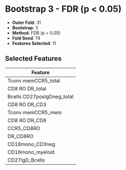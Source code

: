 # Bootstrap 3 - FDR (p < 0.05)

- **Outer Fold**: 31
- **Bootstrap**: 3
- **Method**: FDR (p < 0.05)
- **Fold Seed**: 74
- **Features Selected**: 11

## Selected Features

| Feature |
|---------|
| Tconv memCCR5_total |
| CD8 RO DR_total |
| Bcells CD27posIgDneg_total |
| CD8 RO DR_CD3 |
| Tconv memCCR5_mem |
| CD8 RO DR_CD8 |
| CCR5_CD8RO |
| DR_CD8RO |
| CD16mono_CD3neg |
| CD16mono_myeloid |
| CD27IgD_Bcells |
